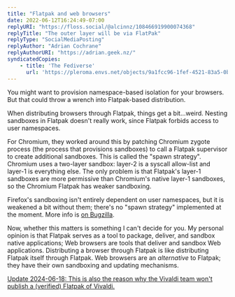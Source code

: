 ```yaml
---
title: "Flatpak and web browsers"
date: 2022-06-12T16:24:49-07:00
replyURI: "https://floss.social/@alcinnz/108466919900074368"
replyTitle: "The outer layer will be via FlatPak"
replyType: "SocialMediaPosting"
replyAuthor: "Adrian Cochrane"
replyAuthorURI: "https://adrian.geek.nz/"
syndicatedCopies:
    - title: 'The Fediverse'
      url: 'https://pleroma.envs.net/objects/9a1fcc96-1fef-4521-83a5-0b267f144c11'
---
```

You might want to provision namespace-based isolation for your browsers. But that could throw a wrench into Flatpak-based distribution.

When distributing browsers through Flatpak, things get a bit...weird. Nesting sandboxes in Flatpak doesn't really work, since Flatpak forbids access to user namespaces.

For Chromium, they worked around this by patching Chromium zygote process (the process that provisions sandboxes) to call a Flatpak supervisor to create additional sandboxes. This is called the "spawn strategy". Chromium uses a two-layer sandbox: layer-2 is a syscall allow-list and layer-1 is everything else. The only problem is that Flatpak's layer-1 sandboxes are more permissive than Chromium's native layer-1 sandboxes, so the Chromium Flatpak has weaker sandboxing.

Firefox's sandboxing isn't entirely dependent on user namespaces, but it is weakened a bit without them; there's no "spawn strategy" implemented at the moment. More info is [on Bugzilla](https://bugzilla.mozilla.org/show_bug.cgi?id=1756236).

Now, whether this matters is something I can't decide for you. My personal opinion is that Flatpak serves as a tool to package, deliver, and sandbox native applications; Web browsers are tools that deliver and sandbox Web applications. Distributing a browser through Flatpak is like distributing Flatpak itself through Flatpak. Web browsers are an _alternative_ to Flatpak; they have their own sandboxing and updating mechanisms.

<ins datetime="2024-06-18" cite="https://forum.vivaldi.net/topic/33411/flatpak-support/192?lang=en-US">Update <time>2024-06-18</time>: [This is also the reason why the Vivaldi team won't publish a (verified) Flatpak of Vivaldi](https://forum.vivaldi.net/topic/33411/flatpak-support/192?lang=en-US).</ins>
